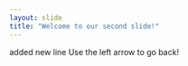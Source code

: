 ```yaml
---
layout: slide
title: "Welcome to our second slide!"
---
```

added new line
Use the left arrow to go back!

